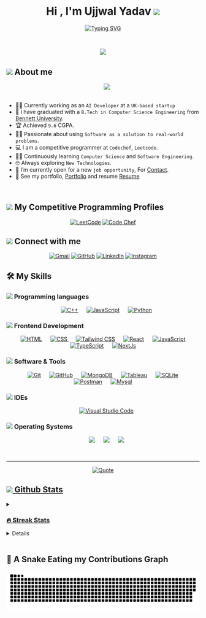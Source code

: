 <h1 align="center">Hi , I'm Ujjwal Yadav <img src="https://media.giphy.com/media/hvRJCLFzcasrR4ia7z/giphy.gif" width="35"></h1>
<p align="center">
 <a href="https://git.io/typing-svg"><img src="https://readme-typing-svg.demolab.com?font=Fira+Code&size=24&pause=500&color=47F70A&center=true&vCenter=true&width=600&height=100&lines=Dedicated+Software+Engineer;Specializing+in+Web+Dev%2C+Data Analytics;" alt="Typing SVG" /></a>
</p>


<br>

<p align="center"> 
<a href="https://github.com/antonkomarev/github-profile-views-counter">
    <img src="https://komarev.com/ghpvc/?username=UY24&style=for-the-badge">
</a>
</p>

	
## <picture><img src = "https://github.com/7oSkaaa/7oSkaaa/blob/main/Images/about_me.gif?raw=true" width = 50px></picture> About me

<picture> <img align="right" src="https://github.com/7oSkaaa/7oSkaaa/blob/main/Images/Right_Side.gif?raw=true" width = 250px></picture>

<br><br>

- :technologist: Currently working as an `AI Developer` at a `UK-based startup`
- :school: I have graduated with a `B.Tech in Computer Science Engineering` from [Bennett University](https://www.bennett.edu.in/).
- :trophy: Achieved `9.6` CGPA.
- :technologist: Passionate about using `Software as a solution to real-world problems`.
- :computer: I am a competitive programmer at `Codechef`, `Leetcode`.
- :student: Continuously learning `Computer Science` and `Software Engineering`.
- :nerd_face: Always exploring `New Technologies`.
- :thinking: I’m currently open for a new `job opportunity`, For [Contact](https://www.linkedin.com/in/ujjwal-yadav-9026371ba/).
- 📄 See my portfolio, [Portfolio](https://uy24.netlify.app) and resume [Resume](https://drive.google.com/file/d/1aSqiNICvCdw1SefkPRS0WMcSZRkkOuQ4/view)
<!-- - :boom: You can visit [MY WEBSITE](https://cutt.ly/Ahmed_Hossam_Website). -->
<br>


## <picture> <img src="https://github.com/7oSkaaa/7oSkaaa/blob/main/Images/competitive_programming_profile.png?raw=true" width=40> </picture> My Competitive Programming Profiles

<p align="center">
	<a href="https://leetcode.com/ujjwal_24/"><img src="https://img.icons8.com/external-tal-revivo-shadow-tal-revivo/50/000000/external-level-up-your-coding-skills-and-quickly-land-a-job-logo-shadow-tal-revivo.png" alt="LeetCode"/></a>
	<a href="https://www.codechef.com/users/ujjwal_yadav"><img src="https://img.icons8.com/color/50/000000/codechef.png" alt="Code Chef"/></a>
	
</p>

## <picture> <img src="https://github.com/7oSkaaa/7oSkaaa/blob/main/Images/Connect-with-me.gif?raw=true" width="100px"> </picture> Connect with me
<p align="center">
	<a href="mailto:ujjwal.uy24@gmail.com"><img img src="https://img.shields.io/badge/gmail-%23EA4335.svg?style=for-the-badge&logo=gmail&logoColor=white" alt="Gmail"/></a>
	<a href="https://github.com/UY24"><img src="https://img.shields.io/badge/github-%23181717.svg?style=for-the-badge&logo=github&logoColor=white" alt="GitHub"/></a>
	<a href="https://www.linkedin.com/in/ujjwal-yadav-9026371ba/"><img src="https://img.shields.io/badge/linkedin-%230A66C2.svg?style=for-the-badge&logo=linkedin&logoColor=white" alt="LinkedIn"/></a>
	<a href="https://www.instagram.com/ujjwal24_/"><img src="https://img.shields.io/badge/instagram-%23E4405F.svg?style=for-the-badge&logo=instagram&logoColor=white" alt="Instagram"/></a>
</p>



## 🛠️ My Skills

### <picture> <img src = "https://github.com/7oSkaaa/7oSkaaa/blob/main/Images/Programming_Languages.gif?raw=true" width = 50px>  </picture> Programming languages

<p align="center"> 
  &emsp;
   <a href='#'>  <img alt="C++" src="https://img.shields.io/badge/C++%20-%2300599C.svg?style=for-the-badge&logo=c%2B%2B&logoColor=white"></a>
  &emsp;
   <a href='#'>   <img alt="JavaScript" src="https://img.shields.io/badge/JavaScript%20-%23F7DF1E.svg?style=for-the-badge&logo=javascript&logoColor=black"></a>
  &emsp;
    <a href='#'> <img alt="Python" src="https://img.shields.io/badge/Python%20-%2314354C.svg?style=for-the-badge&logo=python&logoColor=white"></a>
</p>

### <picture> <img src = "https://github.com/7oSkaaa/7oSkaaa/blob/main/Images/Front_End.gif?raw=true" width = 50px>  </picture> Frontend Development
<p align="center"> 
  &emsp; 
  <a href='#'>  <img alt="HTML" src="https://img.shields.io/badge/HTML5%20-%23E34F26.svg?style=for-the-badge&logo=html5&logoColor=white"></a>
  &emsp;
    <a href='#'> <img alt="CSS" src="https://img.shields.io/badge/CSS%20-%231572B6.svg?style=for-the-badge&logo=css3&logoColor=white"> </a>
&emsp;
    <a href='#'> <img alt="Tailwind CSS" src="https://img.shields.io/badge/Tailwind%20-%231572B6.svg?style=for-the-badge&logo=tailwindcss&logoColor=white"></a>
  &emsp;
   <a href='#'>  <img alt="React" src="https://img.shields.io/badge/react-%2361DAFB.svg?style=for-the-badge&logo=React&logoColor=black"></a>
  &emsp;
    <a href='#'>  <img alt="JavaScript" src="https://img.shields.io/badge/JavaScript%20-%23F7DF1E.svg?style=for-the-badge&logo=javascript&logoColor=black"></a>
  &emsp;
    <a href='#'>  <img alt="TypeScript" src="https://img.shields.io/badge/TypeScript-007ACC?style=for-the-badge&logo=typescript&logoColor=white"></a>
  &emsp;
    <a href='#'>  <img alt="NextJs" src="https://img.shields.io/badge/next.js-000000?style=for-the-badge&logo=nextdotjs&logoColor=white"></a>
</p>

 ### <picture> <img src = "https://github.com/7oSkaaa/7oSkaaa/blob/main/Images/Software_Tools.gif?raw=true" width = 50px>  </picture> Software & Tools
 
<p align="center">
  &emsp;
   <a href='#'>  <img alt="Git" src="https://img.shields.io/badge/Git%20-%23F05033.svg?style=for-the-badge&logo=git&logoColor=white"></a>
  &emsp;
    <a href='#'> <img alt="GitHub" src="https://img.shields.io/badge/GitHub-100000?style=for-the-badge&logo=github&logoColor=white"></a>
  &emsp;
    <a href='#'> <img alt="MongoDB" src="https://img.shields.io/badge/MongoDB-4EA94B?style=for-the-badge&logo=mongodb&logoColor=white"></a>
  &emsp;
    <a href='#'> <img alt="Tableau" src="https://img.shields.io/badge/Tableau-E97627?style=for-the-badge&logo=Tableau&logoColor=white"></a>
  &emsp;
    <a href='#'> <img alt="SQLite" src="https://img.shields.io/badge/SQLite-07405E?style=for-the-badge&logo=sqlite&logoColor=white"></a>
  &emsp;
   <a href='#'>  <img alt="Postman" src="https://img.shields.io/badge/postman-FE7A16?style=for-the-badge&logo=postman&logoColor=white"></a>
&emsp;
   <a href='#'>  <img alt="Mysql" src="https://img.shields.io/badge/MySQL-07405E?style=for-the-badge&logo=mysql&logoColor=white"/></a>
</p>

 ### <picture> <img src = "https://github.com/7oSkaaa/7oSkaaa/blob/main/Images/IDEs.gif?raw=true" width = 50px>  </picture> IDEs
 
<p align="center">
  &emsp;
   <a href='#'>  <img alt="Visual Studio Code" src="https://img.shields.io/badge/Visual_Studio_Code-0078D4?style=for-the-badge&logo=visual%20studio%20code&logoColor=white"> </a>
</p>

 ### <picture> <img src = "https://github.com/7oSkaaa/7oSkaaa/blob/main/Images/OS.gif?raw=true" width = 50px>  </picture> Operating Systems
 
<p align="center">
  &emsp;
    <a href='#'> <img src="https://img.shields.io/badge/Linux-FCC624?style=for-the-badge&logo=linux&logoColor=black"></a>
  &emsp;
    <a href='#'> <img src="https://img.shields.io/badge/Fedora-294172?style=for-the-badge&logo=fedora&logoColor=white"></a>
  &emsp;
   <a href='#'>  <img src="https://img.shields.io/badge/Windows-0078D6?style=for-the-badge&logo=windows&logoColor=white"></a>
</p>

<br> 

---

<p align = "center">
	<a href="https://github.com/piyushsuthar/github-readme-quotes"> <img alt = "Quote" src="https://quotes-github-readme.vercel.app/api?type=horizontal&theme=tokyonight&animation=grow_out_in&quoteCategory=programming">
</p>

## <picture> <img src = "https://github.com/7oSkaaa/7oSkaaa/blob/main/Images/Statistics.gif?raw=true" width = 50px>  </picture> Github Stats

<details><summary><h3> 🔥 Streak Stats</h3></summary>

----	

<p align="center"><img src="https://github-readme-streak-stats.herokuapp.com/?user=UY24&theme=tokyonight_duo" alt="UY24" /></p>

</details>
<!-- <details><summary><h3>💻 GitHub Profile Stats</h3></summary>

----
	
<p align="center">
    <a href="https://github.com/anuraghazra/github-readme-stats">
	    <img alt="UY24's Github Stats" src="https://github-readme-stats.vercel.app/api?username=UY24&show_icons=true&count_private=true&hide=stars&locale=en&theme=tokyonight&layout=compact" height="230px"/></a>
<img src="https://github-readme-stats.vercel.app/api/top-langs?username=UY24&langs_count=10&show_icons=true&locale=en&theme=tokyonight" alt="UY24" height="230px"/>
</p>
</details> -->
<details><summary><h3>⚡ Recent GitHub Activity</h3></summary>

[![Ujjwal's github activity graph](https://github-readme-activity-graph.vercel.app/graph?username=UY24&theme=github)](https://github.com/ashutosh00710/github-readme-activity-graph)
 
</details>

</br>
	
## 🐍 A Snake Eating my Contributions Graph
	
<p align = "center">
	<img src = "https://github.com/UY24/UY24/blob/main/snake/github-contribution-grid-snake.svg" alt = "Snake Game"/>
	
</p>
